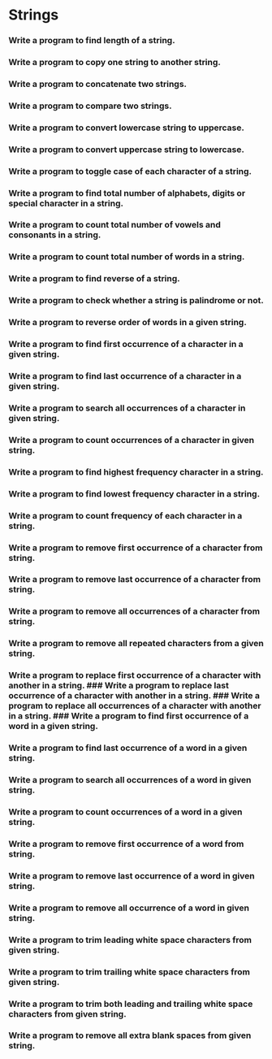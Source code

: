 # Strings
### Write a program to find length of a string.
### Write a program to copy one string to another string.
### Write a program to concatenate two strings.
### Write a program to compare two strings.
### Write a program to convert lowercase string to uppercase.
### Write a program to convert uppercase string to lowercase.
### Write a program to toggle case of each character of a string.
### Write a program to find total number of alphabets, digits or special character in a string.
### Write a program to count total number of vowels and consonants in a string.
### Write a program to count total number of words in a string.
### Write a program to find reverse of a string.
### Write a program to check whether a string is palindrome or not.
### Write a program to reverse order of words in a given string.
### Write a program to find first occurrence of a character in a given string.
### Write a program to find last occurrence of a character in a given string.
### Write a program to search all occurrences of a character in given string.
### Write a program to count occurrences of a character in given string.
### Write a program to find highest frequency character in a string.
### Write a program to find lowest frequency character in a string.
### Write a program to count frequency of each character in a string.
### Write a program to remove first occurrence of a character from string.
### Write a program to remove last occurrence of a character from string.
### Write a program to remove all occurrences of a character from string.
### Write a program to remove all repeated characters from a given string.
### Write a program to replace first occurrence of a character with another in a string. ### Write a program to replace last occurrence of a character with another in a string. ### Write a program to replace all occurrences of a character with another in a string. ### Write a program to find first occurrence of a word in a given string.
### Write a program to find last occurrence of a word in a given string.
### Write a program to search all occurrences of a word in given string.
### Write a program to count occurrences of a word in a given string.
### Write a program to remove first occurrence of a word from string.
### Write a program to remove last occurrence of a word in given string.
### Write a program to remove all occurrence of a word in given string.
### Write a program to trim leading white space characters from given string.
### Write a program to trim trailing white space characters from given string.
### Write a program to trim both leading and trailing white space characters from given string.
### Write a program to remove all extra blank spaces from given string.
